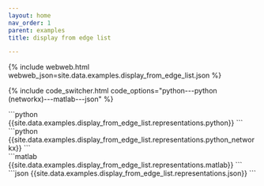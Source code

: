 ```yaml
---
layout: home
nav_order: 1
parent: examples
title: display from edge list

---
```


{% include webweb.html webweb_json=site.data.examples.display_from_edge_list.json %}

{% include code_switcher.html code_options="python---python (networkx)---matlab---json" %}
<div id='python-code-block' class='select-code-block select-code-block-visible'></div>
```python
{{site.data.examples.display_from_edge_list.representations.python}}
```
<div id='python_networkx-code-block' class='select-code-block'></div>
```python
{{site.data.examples.display_from_edge_list.representations.python_networkx}}
```
<div id='matlab-code-block' class='select-code-block'></div>
```matlab
{{site.data.examples.display_from_edge_list.representations.matlab}}
```
<div id='json-code-block' class='select-code-block'></div>
```json
{{site.data.examples.display_from_edge_list.representations.json}}
```